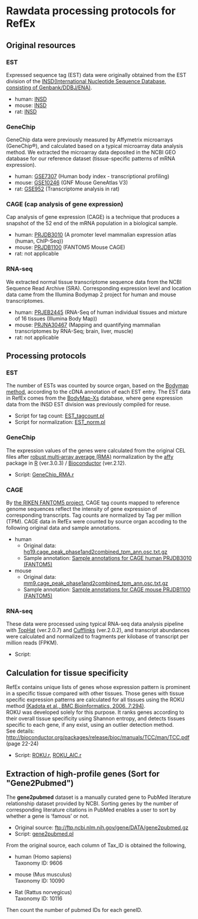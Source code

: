 # Rawdata processing protocols for RefEx

## Original resources

### EST
Expressed sequence tag (EST) data were originally obtained from the EST division of the [INSD(International Nucleotide Sequence Database, consisting of Genbank/DDBJ/ENA)](http://www.insdc.org/).

 - human: [INSD](http://www.insdc.org/)
 - mouse: [INSD](http://www.insdc.org/)
 - rat: [INSD](http://www.insdc.org/)

### GeneChip
GeneChip data were previously measured by Affymetrix microarrays (GeneChip®), and calculated based on a typical microarray data analysis method. We extracted the microarray data deposited in the NCBI GEO database for our reference dataset (tissue-specific patterns of mRNA expression).

 - human: [GSE7307](http://www.ncbi.nlm.nih.gov/geo/query/acc.cgi?acc=GSE7307) (Human body index - transcriptional profiling)
 - mouse: [GSE10246](http://www.ncbi.nlm.nih.gov/geo/query/acc.cgi?acc=GSE10246) (GNF Mouse GeneAtlas V3)
 - rat: [GSE952](http://www.ncbi.nlm.nih.gov/geo/query/acc.cgi?acc=GSE952) (Transcriptome analysis in rat)

### CAGE (cap analysis of gene expression)
Cap analysis of gene expression (CAGE) is a technique that produces a snapshot of the 52 end of the mRNA population in a biological sample.

 - human: [PRJDB3010](https://www.ncbi.nlm.nih.gov/bioproject/303078) (A promoter level mammalian expression atlas (human, ChIP-Seq))
 - mouse: [PRJDB1100](https://www.ncbi.nlm.nih.gov/bioproject/245186) (FANTOM5 Mouse CAGE)
 - rat: not applicable

### RNA-seq
We extracted normal tissue transcriptome sequence data from the NCBI Sequence Read Archive (SRA). Corresponding expression level and location data came from the Illumina Bodymap 2 project for human and mouse transcriptomes.

 - human: [PRJEB2445](http://www.ebi.ac.uk/ena/data/view/PRJEB2445) (RNA-Seq of human individual tissues and mixture of 16 tissues (Illumina Body Map))
 - mouse: [PRJNA30467](https://www.ncbi.nlm.nih.gov/bioproject/PRJNA30467) (Mapping and quantifying mammalian transcriptomes by RNA-Seq; brain, liver, muscle)
 - rat: not applicable


## Processing protocols
### EST
 The number of ESTs was counted by source organ, based on the [Bodymap method](https://www.ncbi.nlm.nih.gov/pubmed/?term=Okubo%20K%5BAuthor%5D&cauthor=true&cauthor_uid=1345164), according to the cDNA annotation of each EST entry. The EST data in RefEx comes from the [BodyMap\-Xs](http://nar.oxfordjournals.org/content/34/suppl_1/D628.full) database, where gene expression data from the INSD EST division was previously compiled for reuse.  
- Script for tag count: [EST\_tagcount\.pl](https://github.com/hiromasaono/RefEx/blob/master/Rawdata_Processing/EST_tagcount.pl)  
- Script for normalization: [EST\_norm\.pl](https://github.com/hiromasaono/RefEx/blob/master/Rawdata_Processing/EST_norm.pl)  

### GeneChip
 The expression values of the genes were calculated from the original CEL files after [robust multi‐array average \(RMA\)](https://doi.org/10.1093/biostatistics/4.2.249) normalization by the [affy](https://bioconductor.org/packages/release/bioc/html/affy.html) package in [R](https://www.r-project.org/) (ver.3.0.3) / [Bioconductor](https://www.bioconductor.org/) (ver.2.12).  
- Script: [GeneChip\_RMA\.r](https://github.com/hiromasaono/RefEx/blob/master/Rawdata_Processing/GeneChip_RMA.r)

### CAGE
 By [the RIKEN FANTOM5 project](http://fantom.gsc.riken.jp/5/), CAGE tag counts mapped to reference genome sequences reflect the intensity of gene expression of corresponding transcripts. Tag counts are normalized by Tag per million (TPM). CAGE data in RefEx were counted by source organ accoding to the following original data and sample annotations. 

 - human
   - Original data: [hg19\.cage\_peak\_phase1and2combined\_tpm\_ann\.osc\.txt\.gz](http://fantom.gsc.riken.jp/5/datafiles/latest/extra/CAGE_peaks/hg19.cage_peak_phase1and2combined_tpm_ann.osc.txt.gz)
   - Sample annotation: [Sample annotations for CAGE human PRJDB3010 \(FANTOM5\)](https://figshare.com/articles/RefEx_sample_ann_CAGE_human_FANTOM5_tsv_zip/4028685)
 - mouse
   - Original data: [mm9\.cage\_peak\_phase1and2combined\_tpm\_ann\.osc\.txt\.gz](http://fantom.gsc.riken.jp/5/datafiles/latest/extra/CAGE_peaks/mm9.cage_peak_phase1and2combined_tpm_ann.osc.txt.gz)
   - Sample annotation: [Sample annotations for CAGE mouse PRJDB1100 \(FANTOM5\)](https://figshare.com/articles/RefEx_sample_ann_CAGE_mouse_FANTOM5_tsv_zip/4028688)

### RNA-seq
These data were processed using typical RNA-seq data analysis pipeline with [TopHat](https://ccb.jhu.edu/software/tophat/) (ver.2.0.7) and [Cufflinks](http://cole-trapnell-lab.github.io/cufflinks/) (ver.2.0.2), and transcript abundances were calculated and normalized to fragments per kilobase of transcript per million reads (FPKM).
- Script:

## Calculation for tissue specificity
RefEx contains unique lists of genes whose expression pattern is prominent in a specific tissue compared with other tissues. Those genes with tissue specific expression patterns are calculated for all tissues using the ROKU method [(Kadota et al., BMC Bioinformatics, 2006, 7:294)](http://bmcbioinformatics.biomedcentral.com/articles/10.1186/1471-2105-7-294).  
ROKU was developed solely for this purpose. It ranks genes according to their overall tissue specificity using Shannon entropy, and detects tissues specific to each gene, if any exist, using an outlier detection method.   
See details: http://bioconductor.org/packages/release/bioc/manuals/TCC/man/TCC.pdf (page 22-24)  

- Script: [ROKU\.r](https://github.com/hiromasaono/RefEx/blob/master/Rawdata_Processing/ROKU.r), [ROKU\_AIC\.r](https://github.com/hiromasaono/RefEx/blob/master/Rawdata_Processing/ROKU_AIC.r)  


## Extraction of high-profile genes (Sort for "Gene2Pubmed")
The **gene2pubmed** dataset is a manually curated gene to PubMed literature relationship dataset provided by NCBI. Sorting genes by the number of corresponding literature citations in PubMed enables a user to sort by whether a gene is ‘famous’ or not.  
- Original source: ftp://ftp.ncbi.nlm.nih.gov/gene/DATA/gene2pubmed.gz  
- Script: [gene2pubmed\.pl](https://github.com/hiromasaono/RefEx/blob/master/Rawdata_Processing/gene2pubmed.pl)  


From the original source, each column of Tax_ID is obtained the following,

- human (Homo sapiens)  
Taxonomy ID: 9606  

- mouse (Mus musculus)  
Taxonomy ID: 10090  

- Rat (Rattus norvegicus)  
Taxonomy ID: 10116

Then count the number of pubmed IDs for each geneID.
